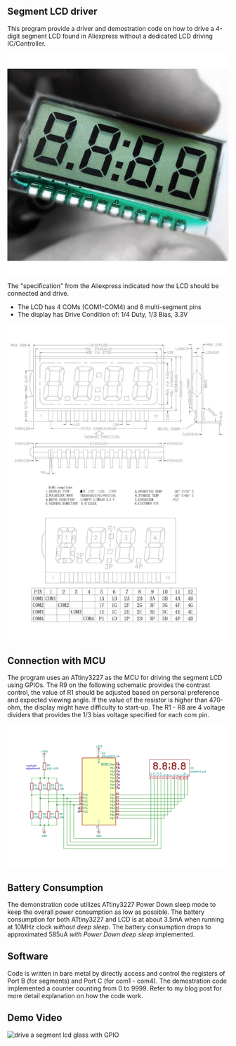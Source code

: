 ## Segment LCD driver
This program provide a driver and demostration code on how to drive a 4-digit segment LCD found in Aliexpress without a dedicated LCD driving IC/Controller. 

!["4-digit segment LCD glass](images/4-digit_glass_segment_display.jpg)

The "specification" from the Aliexpress indicated how the LCD should be connected and drive. 
 * The LCD has 4 COMs (COM1-COM4) and 8 multi-segment pins
 * The display has Drive Condition of: 1/4 Duty, 1/3 Bias, 3.3V

 !["the 'specificaiton' from Aliexpress"](images/4-digit_glass_segment_display_spec.jpg)

## Connection with MCU
The program uses an ATtiny3227 as the MCU for driving the segment LCD using GPIOs. The R9 on the following schematic provides the contrast control, the value of R1 should be adjusted based on personal preference and expected viewing angle. If the value of the resistor is higher than 470-ohm, the display might have difficulty to start-up. The R1 - R8 are 4 voltage dividers that provides the 1/3 bias voltage specified for each com pin.

!["Connection between ATtiny3227 and segment LCD](images/attiny3227_connection_with_segment_lcd.png)

## Battery Consumption
The demonstration code utilizes ATtiny3227 Power Down sleep mode to keep the overall power consumption as low as possible. The battery consumption for both ATtiny3227 and LCD is at about 3.5mA when running at 10MHz clock *without deep sleep*. The battery consumption drops to approximated 585uA *with Power Down deep sleep* implemented.

## Software
Code is written in bare metal by directly access and control the registers of Port B (for segments) and Port C (for com1 - com4). The demostration code implemented a counter counting from 0 to 9999. Refer to my blog post for more detail explanation on how the code work.

## Demo Video
![drive a segment lcd glass with GPIO](https://www.youtube.com/embed/4WMrjbVDOB0?si=xdW2W-66brknGFNu)
